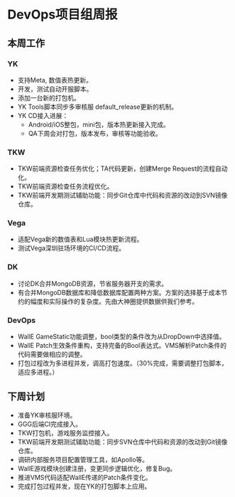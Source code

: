 # DevOps项目组周报

## 本周工作

### YK

* 支持Meta, 数值表热更新。
* 开发，测试自动开服脚本。
* 添加一台新的打包机。
* YK Tools脚本同步多审核服 default_release更新的机制。
* YK CD接入进展：
  * Android/iOS整包，mini包，版本热更新接入完成。
  * QA下周会对打包，版本发布，审核等功能验收。

### TKW

* TKW前端资源检查任务优化；TA代码更新，创建Merge Request的流程自动化。
* TKW前端资源检查任务流程优化。
* TKW前端开发期测试辅助功能：同步Git仓库中代码和资源的改动到SVN镜像仓库。

### Vega

* 适配Vega新的数值表和Lua模块热更新流程。
* 测试Vega深圳驻场环境的CI/CD流程。

### DK

* 讨论DK合并MongoDB资源，节省服务器开支的需求。
* 有合并MongoDB数据库和降低数据库配置两种方案。方案的选择基于成本节约的幅度和实际操作的复杂度。先由大神圈提供数据供我们参考。

### DevOps

* WallE GameStatic功能调整，bool类型的条件改为从DropDown中选择值。
* WallE Patch生效条件重构，支持完备的Bool表达式。VMS解析Patch条件的代码需要做相应的调整。
* 打包过程改为多进程并发，调高打包速度。（30%完成，需要调整打包脚本，适应多进程。）

## 下周计划

* 准备YK审核服环境。
* GGG后端CI完成接入。
* TKW打包机，游戏服务监控接入。
* TKW前端开发期测试辅助功能：同步SVN仓库中代码和资源的改动到Git镜像仓库。
* 调研内部服务项目配置管理工具，如Apollo等。
* WallE游戏模块创建注册，变更同步逻辑优化，修复Bug。
* 推进VMS代码适配WallE传递的Patch条件变化。
* 完成打包过程并发，现在YK的打包脚本上应用。
